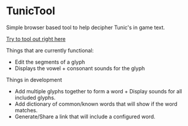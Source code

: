 # TunicTool
Simple browser based tool to help decipher Tunic's in game text. 

[Try to tool out right here](https://josephmichels.github.io/TunicTool/)

Things that are currently functional:

* Edit the segments of a glyph
* Displays the vowel + consonant sounds for the glyph

Things in development

* Add multiple glyphs together to form a word + Display sounds for all included glyphs.
* Add dictionary of common/known words that will show if the word matches.
* Generate/Share a link that will include a configured word.
